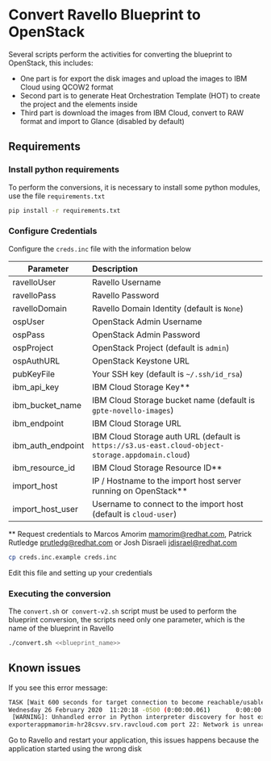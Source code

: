 # Convert Ravello Blueprint to OpenStack

Several scripts perform the activities for converting the blueprint to OpenStack, this includes:

* One part is for export the disk images and upload the images to IBM Cloud using QCOW2 format
* Second part is to generate Heat Orchestration Template (HOT) to create the project and the elements inside
* Third part is download the images from IBM Cloud, convert to RAW format and import to Glance (disabled by default)

## Requirements 

### Install python requirements
To perform the conversions, it is necessary to install some python modules, use the file `requirements.txt`

```bash
pip install -r requirements.txt
```

### Configure Credentials 
Configure the `creds.inc` file with the information below

| Parameter         | Description   
| ------------------|:-------------
| ravelloUser       | Ravello Username
| ravelloPass       | Ravello Password 
| ravelloDomain     | Ravello Domain Identity (default is `None`)
| ospUser           | OpenStack Admin Username
| ospPass           | OpenStack Admin Password
| ospProject        | OpenStack Project (default is `admin`)
| ospAuthURL        | OpenStack Keystone URL
| pubKeyFile        | Your SSH key (default is `~/.ssh/id_rsa`)
| ibm_api_key       | IBM Cloud Storage Key**
| ibm_bucket_name   | IBM Cloud Storage bucket name (default is `gpte-novello-images`)
| ibm_endpoint      | IBM Cloud Storage URL
| ibm_auth_endpoint | IBM Cloud Storage auth URL (default is `https://s3.us-east.cloud-object-storage.appdomain.cloud`)
| ibm_resource_id   | IBM Cloud Storage Resource ID**
| import_host       | IP / Hostname to the import host server running on OpenStack**
| import_host_user  | Username to connect to the import host (default is `cloud-user`)

    
** Request credentials to Marcos Amorim <mamorim@redhat.com>, Patrick Rutledge <prutledg@redhat.com> 
or Josh Disraeli <jdisrael@redhat.com>

```bash
cp creds.inc.example creds.inc
```

Edit this file and setting up your credentials


### Executing the conversion

The `convert.sh` or` convert-v2.sh` script must be used to perform the blueprint conversion, the scripts need only one parameter, which is the name of the blueprint in Ravello

```bash
./convert.sh <<blueprint_name>>
```

## Known issues

If you see this error message:
```bash
TASK [Wait 600 seconds for target connection to become reachable/usable] *******************************************************************************************************************************
Wednesday 26 February 2020  11:20:18 -0500 (0:00:00.061)       0:00:00.061 **** 
 [WARNING]: Unhandled error in Python interpreter discovery for host exporter-exporterappmamorim-hr28csvv.srv.ravcloud.com: Failed to connect to the host via ssh: ssh: connect to host exporter-
exporterappmamorim-hr28csvv.srv.ravcloud.com port 22: Network is unreachable

```
Go to Ravello and restart your application, this issues happens because the application started using the wrong disk